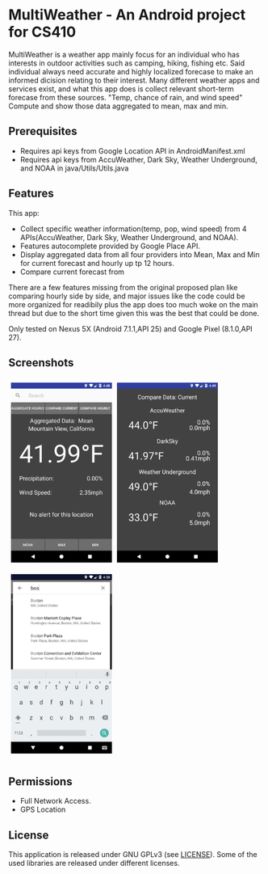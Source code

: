 # MultiWeather - An Android project for CS410
MultiWeather is a weather app mainly focus for an individual who has interests in outdoor activities such as camping, 
hiking, fishing etc. Said individual always need accurate and highly localized forecase to make an informed dicision
relating to their interest. Many different weather apps and services exist, and what this app does is collect relevant 
short-term forecase from these sources. "Temp, chance of rain, and wind speed" Compute and show those data aggregated 
to mean, max and min. 

## Prerequisites 
- Requires api keys from Google Location API in AndroidManifest.xml
- Requires api keys from AccuWeather, Dark Sky, Weather Underground, and NOAA in java/Utils/Utils.java

## Features
This app:

- Collect specific weather information(temp, pop, wind speed) from 4 APIs(AccuWeather, Dark Sky, Weather Underground, and NOAA).
- Features autocomplete provided by Google Place API.
- Display aggregated data from all four providers into Mean, Max and Min for current forecast and hourly up tp 12 hours.
- Compare current forecast from

There are a few features missing from the original proposed plan like comparing hourly side by side,
and major issues like the code could be more organized for readibily plus the app does too much woke on the main thread
but due to the short time given this was the best that could be done.

Only tested on Nexus 5X (Android 7.1.1,API 25) and Google Pixel (8.1.0,API 27).

## Screenshots
[<img src="/readme/multiweather_main.png" align="left"
width="200"
    hspace="5" vspace="10">](/readme/multiweather_main.png)
[<img src="/readme/multiweather_compare.png" align=""
width="200"
    hspace="5" vspace="10">](/readme/multiweather_compare.png)
[<img src="/readme/multiweather_autocomplete.png" align=""
width="200"
    hspace="5" vspace="10">](/readme/multiweather_autocomplete.png)

## Permissions
- Full Network Access.
- GPS Location 

## License
This application is released under GNU GPLv3 (see [LICENSE](LICENSE)).
Some of the used libraries are released under different licenses.

